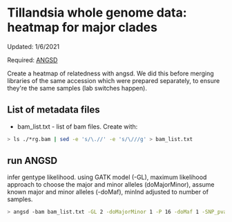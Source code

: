 # Tillandsia whole genome data: heatmap for major clades
Updated: 1/6/2021

Required: [ANGSD](https://github.com/ANGSD/angsd)

Create a heatmap of relatedness with angsd. We did this before merging libraries of the same accession which were prepared separately, to ensure they're the same samples (lab switches happen).

## List of metadata files
- bam_list.txt - list of bam files. Create with:
```bash
> ls ./*rg.bam | sed -e 's/\.//' -e 's/\///g' > bam_list.txt
```

## run ANGSD

infer gentype likelihood. using GATK model (-GL), maximum likelihood approach to choose the major and minor alleles (doMajorMinor), assume known major and minor alleles (-doMaf), minInd adjusted to number of samples.

```bash
> angsd -bam bam_list.txt -GL 2 -doMajorMinor 1 -P 16 -doMaf 1 -SNP_pval 1e-6 -minMapQ 20 -minQ 20 -minInd 10 -minMaf 0.027 -doGlf 2 -out gatk_all_samples.txt
```
